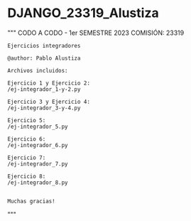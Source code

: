 # DJANGO_23319_Alustiza
 """
    CODO A CODO - 1er SEMESTRE 2023
    COMISIÓN: 23319
    
    Ejercicios integradores

    @author: Pablo Alustiza

    Archivos incluidos:

    Ejercicio 1 y Ejercicio 2: 
    /ej-integrador_1-y-2.py

    Ejercicio 3 y Ejercicio 4: 
    /ej-integrador_3-y-4.py

    Ejercicio 5: 
    /ej-integrador_5.py

    Ejercicio 6: 
    /ej-integrador_6.py

    Ejercicio 7: 
    /ej-integrador_7.py

    Ejercicio 8: 
    /ej-integrador_8.py


    Muchas gracias!

"""






